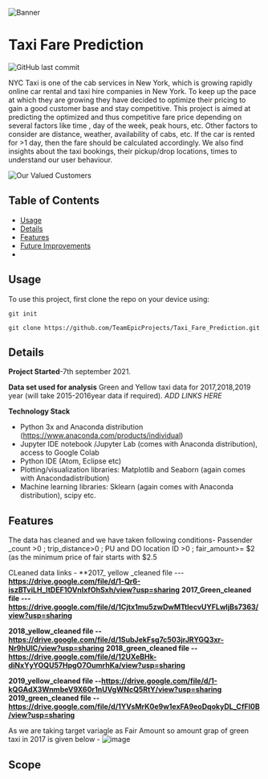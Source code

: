 ![Banner](imgs/banner.png)

# Taxi Fare Prediction


![GitHub last commit](https://img.shields.io/github/last-commit/TeamEpicProjects/Taxi_Fare_Prediction)

NYC Taxi is one of the cab services in New York, which is growing rapidly online car rental and taxi hire companies in New York. To keep up the pace at which they are growing they have decided to optimize their pricing to gain a good customer base and stay competitive. This project is aimed at predicting the optimized and thus competitive fare price depending on several factors like time , day of the week, peak hours, etc. Other factors to consider are distance, weather, availability of cabs, etc. If the car is rented for >1 day, then the fare should be calculated accordingly.
We also find insights about the taxi bookings, their pickup/drop locations, times to understand our user behaviour.

![Our Valued Customers](https://media.giphy.com/media/ueL1IQvGAY7ut1CLMy/giphy.gif)

## Table of Contents
- [Usage](#Usage)
- [Details](#Details)
- [Features](#Features)
- [Future Improvements](#Scope)
- 
## Usage
To use this project, first clone the repo on your device using:

```git init```

```git clone https://github.com/TeamEpicProjects/Taxi_Fare_Prediction.git```

## Details

**Project Started**-7th september 2021.

**Data set used for analysis**
Green and Yellow taxi data for 2017,2018,2019 year (will take 2015-2016year data if required). *ADD LINKS HERE*

**Technology Stack**
    
- Python 3x and Anaconda distribution (https://www.anaconda.com/products/individual)
- Jupyter IDE notebook /Jupyter Lab (comes with Anaconda distribution), access to Google Colab
- Python IDE (Atom, Eclipse etc)
- Plotting/visualization libraries: Matplotlib and Seaborn (again comes with Anacondadistribution)
- Machine learning libraries: Sklearn (again comes with Anaconda distribution), scipy etc.
    
## Features
The data has cleaned and we have taken following conditions-
Passender _count >0 ;
trip_distance>0 ; 
PU and DO location ID >0 ;
fair_amount>= $2 (as the minimum price of fair starts with $2.5 


CLeaned data links -
**2017_ yellow _cleaned file ---**https://drive.google.com/file/d/1-Qr6-iszBTviLH_ItDEF1OVnlxfOhSxh/view?usp=sharing**
**2017_Green_cleaned file ---https://drive.google.com/file/d/1Cjtx1mu5zwDwMTtlecvUYFLwljBs7363/view?usp=sharing**

**2018_yellow_cleaned file --https://drive.google.com/file/d/1SubJekFsg7c503jrJRYGQ3xr-Nr9hUIC/view?usp=sharing**
**2018_green_cleaned file --https://drive.google.com/file/d/12UXeBHk-diNxYyYOQU57HpgO7OumrhKa/view?usp=sharing**

**2019_yellow_cleaned file --https://drive.google.com/file/d/1-kQGAdX3WnmbeV9X60r1nUVgWNcQ5RtY/view?usp=sharing**
**2019_green_cleaned file --https://drive.google.com/file/d/1YVsMrK0e9w1exFA9eoDqokyDL_CfFl0B/view?usp=sharing**


As we are taking target variagle as Fair Amount so amount grap of green taxi in 2017 is given below -
![image](https://user-images.githubusercontent.com/88528280/135269143-747bfc26-712b-401c-949e-baa6a5fe1058.png)


## Scope
